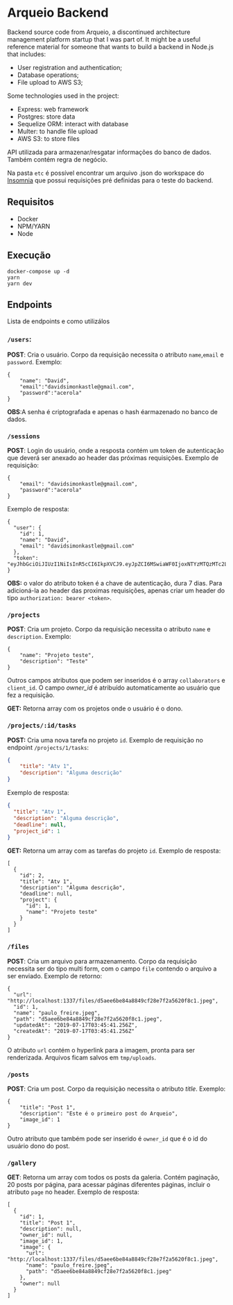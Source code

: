 # Arqueio Backend

Backend source code from Arqueio, a discontinued architecture management platform startup that I was part of. It might be a useful reference material for someone that wants to build a backend in Node.js that includes:

- User registration and authentication;
- Database operations;
- File upload to AWS S3;

Some technologies used in the project:

- Express: web framework
- Postgres: store data
- Sequelize ORM: interact with database
- Multer: to handle file upload
- AWS S3: to store files

API utilizada para armazenar/resgatar informações do banco de dados. Também contém regra de negócio. 

Na pasta `etc` é possível encontrar um arquivo .json do workspace do [Insomnia](https://insomnia.rest/download/) que possui requisições pré definidas para o teste do backend.

## Requisitos

- Docker
- NPM/YARN
- Node

## Execução

```
docker-compose up -d
yarn
yarn dev
```
## Endpoints

Lista de endpoints e como utilizálos

### ``/users``: 

**POST**: Cria o usuário. Corpo da requisição necessita o atributo `name`,`email` e `password`. Exemplo:

```
{
	"name": "David",
	"email":"davidsimonkastle@gmail.com",
	"password":"acerola"
}
```

**OBS**:A senha é criptografada e apenas o hash éarmazenado no banco de dados.

### ``/sessions``

**POST**: Login do usuário, onde a resposta contém um token de autenticação que deverá ser anexado ao header das próximas requisições. Exemplo de requisição:

```
{
	"email": "davidsimonkastle@gmail.com",
	"password":"acerola"
}
```

Exemplo de resposta:

```
{
  "user": {
    "id": 1,
    "name": "David",
    "email": "davidsimonkastle@gmail.com"
  },
  "token": "eyJhbGciOiJIUzI1NiIsInR5cCI6IkpXVCJ9.eyJpZCI6MSwiaWF0IjoxNTYzMTQzMTc2LCJleHAiOjE1NjM3NDc5NzZ9.cbxN10FnlHcG2mT1xBxmXdyN19KDdZLDIivxRJ77rTc"
}
```

**OBS:** o valor do atributo token é a chave de autenticação, dura 7 dias. Para adicioná-la ao header das proximas requisições, apenas criar um header do tipo `authorization: bearer <token>`.

### ``/projects`` 

**POST**: Cria um projeto. Corpo da requisição necessita o atributo `name` e `description`. Exemplo:

```
{
	"name": "Projeto teste",
	"description": "Teste"
}
```

Outros campos atributos que podem ser inseridos é o array `collaborators` e `client_id`. O campo *owner_id* é atribuído automaticamente ao usuário que fez a requisição.

**GET:** Retorna array com os projetos onde o usuário é o dono.

### `/projects/:id/tasks` 

**POST:** Cria uma nova tarefa no projeto `id`. Exemplo de requisição no endpoint `/projects/1/tasks`:

```json
{
	"title": "Atv 1",
	"description": "Alguma descrição"
}
```

Exemplo de resposta:

```json
{
  "title": "Atv 1",
  "description": "Alguma descrição",
  "deadline": null,
  "project_id": 1
}
```

**GET:** Retorna um array com as tarefas do projeto `id`. Exemplo de resposta:

```
[
  {
    "id": 2,
    "title": "Atv 1",
    "description": "Alguma descrição",
    "deadline": null,
    "project": {
      "id": 1,
      "name": "Projeto teste"
    }
  }
]
```



### ``/files`` 

**POST**: Cria um arquivo para armazenamento. Corpo da requisição necessita ser do tipo multi form, com o campo `file` contendo o arquivo a ser enviado. Exemplo de retorno:

```
{
  "url": "http://localhost:1337/files/d5aee6be84a8849cf28e7f2a5620f8c1.jpeg",
  "id": 1,
  "name": "paulo_freire.jpeg",
  "path": "d5aee6be84a8849cf28e7f2a5620f8c1.jpeg",
  "updatedAt": "2019-07-17T03:45:41.256Z",
  "createdAt": "2019-07-17T03:45:41.256Z"
}
```

O atributo `url` contém o hyperlink para a imagem, pronta para ser renderizada. Arquivos ficam salvos em `tmp/uploads`.

### ``/posts`` 

**POST**: Cria um post. Corpo da requisição necessita o atributo *title*. Exemplo:

```
{
	"title": "Post 1",
	"description": "Este é o primeiro post do Arqueio",
	"image_id": 1
}
```



Outro atributo que também pode ser inserido é `owner_id` que é o id do usuário dono do post.

### ``/gallery`` 

**GET**: Retorna um array com todos os posts da galeria. Contém paginação, 20 posts por página, para acessar páginas diferentes páginas, incluir o atributo ``page`` no header. Exemplo de resposta:

```
[
  {
    "id": 1,
    "title": "Post 1",
    "description": null,
    "owner_id": null,
    "image_id": 1,
    "image": {
      "url": "http://localhost:1337/files/d5aee6be84a8849cf28e7f2a5620f8c1.jpeg",
      "name": "paulo_freire.jpeg",
      "path": "d5aee6be84a8849cf28e7f2a5620f8c1.jpeg"
    },
    "owner": null
  }
]
```







